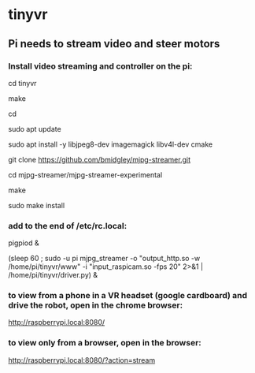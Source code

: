 # tinyvr

## Pi needs to stream video and steer motors

### Install video streaming and controller on the pi:

cd tinyvr

make

cd

sudo apt update

sudo apt install -y libjpeg8-dev imagemagick libv4l-dev cmake

git clone https://github.com/bmidgley/mjpg-streamer.git

cd mjpg-streamer/mjpg-streamer-experimental

make

sudo make install

### add to the end of /etc/rc.local:

pigpiod &

(sleep 60 ; sudo -u pi mjpg_streamer -o "output_http.so -w /home/pi/tinyvr/www" -i "input_raspicam.so -fps 20" 2>&1 | /home/pi/tinyvr/driver.py) &

### to view from a phone in a VR headset (google cardboard) and drive the robot, open in the chrome browser:

http://raspberrypi.local:8080/

### to view only from a browser, open in the browser:

http://raspberrypi.local:8080/?action=stream


